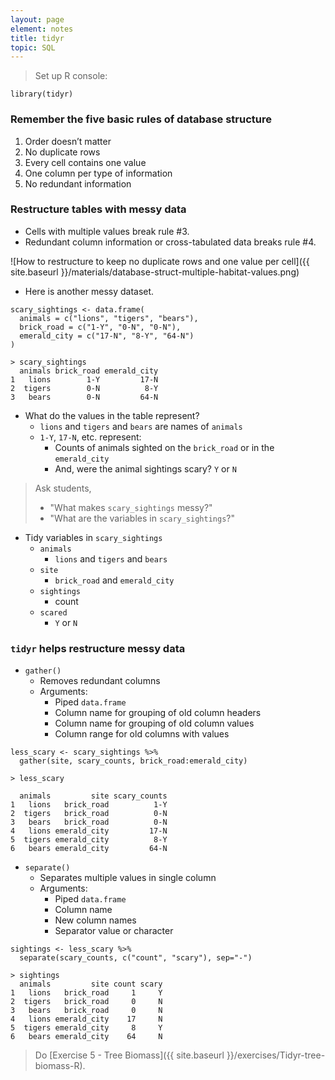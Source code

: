 ```yaml
---
layout: page
element: notes
title: tidyr
topic: SQL
---
```


> Set up R console:

```
library(tidyr)
```

### Remember the five basic rules of database structure

1. Order doesn’t matter 
2. No duplicate rows
3. Every cell contains one value
4. One column per type of information
5. No redundant information

### Restructure tables with messy data 

* Cells with multiple values break rule #3.
* Redundant column information or cross-tabulated data breaks rule #4.

![How to restructure to keep no duplicate rows and one value per cell]({{ site.baseurl }}/materials/database-struct-multiple-habitat-values.png)

* Here is another messy dataset.

```
scary_sightings <- data.frame(
  animals = c("lions", "tigers", "bears"),
  brick_road = c("1-Y", "0-N", "0-N"),
  emerald_city = c("17-N", "8-Y", "64-N")
)
```

```
> scary_sightings
  animals brick_road emerald_city
1   lions        1-Y         17-N
2  tigers        0-N          8-Y
3   bears        0-N         64-N
```

* What do the values in the table represent?
    * `lions` and `tigers` and `bears` are names of `animals`
    * `1-Y`, `17-N`, etc. represent: 
        * Counts of animals sighted on the `brick_road` or in the `emerald_city`
        * And, were the animal sightings scary? `Y` or `N`

> Ask students,
> 
> * "What makes `scary_sightings` messy?"
> * "What are the variables in `scary_sightings`?"

* Tidy variables in `scary_sightings`
    * `animals` 
        * `lions` and `tigers` and `bears`
    * `site` 
        * `brick_road` and `emerald_city`
    * `sightings`
        * count
    * `scared`
        * `Y` or `N`

### `tidyr` helps restructure messy data

* `gather()`
    * Removes redundant columns
    * Arguments:
        * Piped `data.frame`
        * Column name for grouping of old column headers
        * Column name for grouping of old column values
        * Column range for old columns with values

```
less_scary <- scary_sightings %>%
  gather(site, scary_counts, brick_road:emerald_city)
```

```
> less_scary

  animals         site scary_counts
1   lions   brick_road          1-Y
2  tigers   brick_road          0-N
3   bears   brick_road          0-N
4   lions emerald_city         17-N
5  tigers emerald_city          8-Y
6   bears emerald_city         64-N
```

* `separate()`
    * Separates multiple values in single column
    * Arguments:
        * Piped `data.frame`
        * Column name
        * New column names
        * Separator value or character

```
sightings <- less_scary %>%
  separate(scary_counts, c("count", "scary"), sep="-")
```

```
> sightings
  animals         site count scary
1   lions   brick_road     1     Y
2  tigers   brick_road     0     N
3   bears   brick_road     0     N
4   lions emerald_city    17     N
5  tigers emerald_city     8     Y
6   bears emerald_city    64     N
```

> Do [Exercise 5 - Tree Biomass]({{ site.baseurl }}/exercises/Tidyr-tree-biomass-R).

